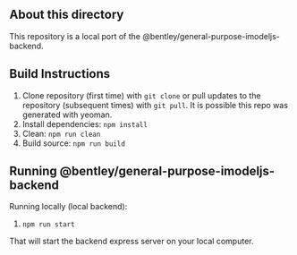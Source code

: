 ## About this directory

This repository is a local port of the @bentley/general-purpose-imodeljs-backend.

## Build Instructions

1. Clone repository (first time) with `git clone` or pull updates to the repository (subsequent times) with `git pull`. It is possible this repo was generated with yeoman.
2. Install dependencies: `npm install`
3. Clean: `npm run clean`
4. Build source: `npm run build`

## Running @bentley/general-purpose-imodeljs-backend

Running locally (local backend):

1. `npm run start`

That will start the backend express server on your local computer.
